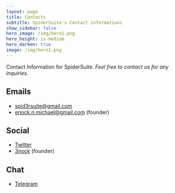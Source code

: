 ```yaml
---
layout: page
title: Contacts
subtitle: SpiderSuite's Contact informations
show_sidebar: false
hero_image: /img/hero1.png
hero_height: is-medium
hero_darken: true
image: /img/hero1.png
---
```


Contact Information for SpiderSuite. *Feel free to contact us for any inquiries.*

## Emails
- [spid3rsuite@gmail.com](mailto:spid3rsuite@gmail.com)
- [enock.n.michael@gmail.com](mailto:enock.n.michael@gmail.com) (founder)


## Social
- [Twitter](https://twitter.com/spider_suite)
- [3nock](https://twitter.com/3nock_) (founder)

## Chat
- [Telegram](https://telegram.me/SpiderSuite)
